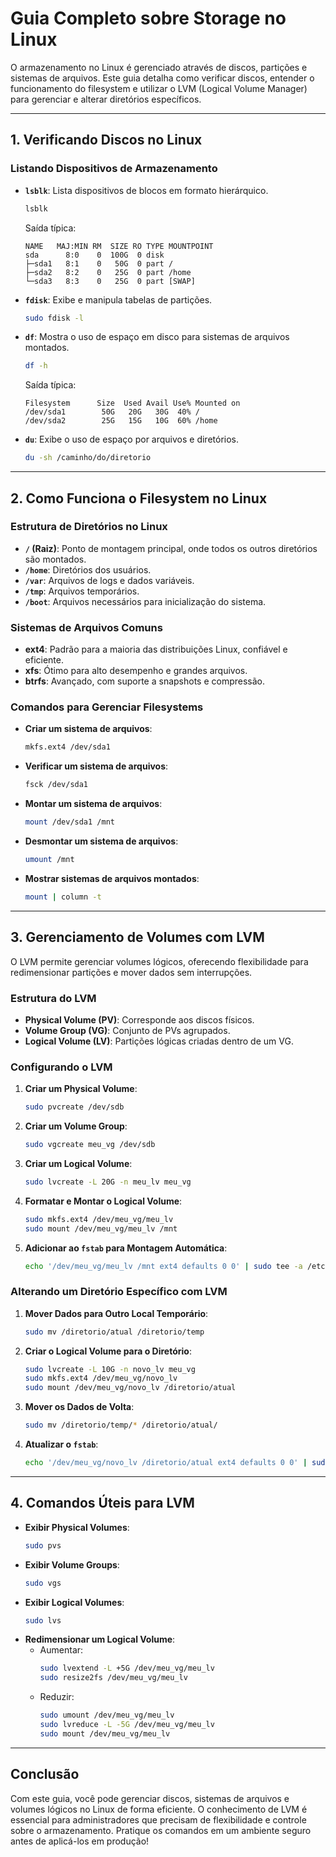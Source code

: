 # Guia Completo sobre Storage no Linux

O armazenamento no Linux é gerenciado através de discos, partições e sistemas de arquivos. Este guia detalha como verificar discos, entender o funcionamento do filesystem e utilizar o LVM (Logical Volume Manager) para gerenciar e alterar diretórios específicos.

---

## 1. **Verificando Discos no Linux**

### Listando Dispositivos de Armazenamento
- **`lsblk`**: Lista dispositivos de blocos em formato hierárquico.
  ```bash
  lsblk
  ```
  Saída típica:
  ```
  NAME   MAJ:MIN RM  SIZE RO TYPE MOUNTPOINT
  sda      8:0    0  100G  0 disk 
  ├─sda1   8:1    0   50G  0 part /
  ├─sda2   8:2    0   25G  0 part /home
  └─sda3   8:3    0   25G  0 part [SWAP]
  ```

- **`fdisk`**: Exibe e manipula tabelas de partições.
  ```bash
  sudo fdisk -l
  ```

- **`df`**: Mostra o uso de espaço em disco para sistemas de arquivos montados.
  ```bash
  df -h
  ```
  Saída típica:
  ```
  Filesystem      Size  Used Avail Use% Mounted on
  /dev/sda1        50G   20G   30G  40% /
  /dev/sda2        25G   15G   10G  60% /home
  ```

- **`du`**: Exibe o uso de espaço por arquivos e diretórios.
  ```bash
  du -sh /caminho/do/diretorio
  ```

---

## 2. **Como Funciona o Filesystem no Linux**

### Estrutura de Diretórios no Linux
- **`/` (Raiz)**: Ponto de montagem principal, onde todos os outros diretórios são montados.
- **`/home`**: Diretórios dos usuários.
- **`/var`**: Arquivos de logs e dados variáveis.
- **`/tmp`**: Arquivos temporários.
- **`/boot`**: Arquivos necessários para inicialização do sistema.

### Sistemas de Arquivos Comuns
- **ext4**: Padrão para a maioria das distribuições Linux, confiável e eficiente.
- **xfs**: Ótimo para alto desempenho e grandes arquivos.
- **btrfs**: Avançado, com suporte a snapshots e compressão.

### Comandos para Gerenciar Filesystems
- **Criar um sistema de arquivos**:
  ```bash
  mkfs.ext4 /dev/sda1
  ```
- **Verificar um sistema de arquivos**:
  ```bash
  fsck /dev/sda1
  ```
- **Montar um sistema de arquivos**:
  ```bash
  mount /dev/sda1 /mnt
  ```
- **Desmontar um sistema de arquivos**:
  ```bash
  umount /mnt
  ```
- **Mostrar sistemas de arquivos montados**:
  ```bash
  mount | column -t
  ```

---

## 3. **Gerenciamento de Volumes com LVM**

O LVM permite gerenciar volumes lógicos, oferecendo flexibilidade para redimensionar partições e mover dados sem interrupções.

### Estrutura do LVM
- **Physical Volume (PV)**: Corresponde aos discos físicos.
- **Volume Group (VG)**: Conjunto de PVs agrupados.
- **Logical Volume (LV)**: Partições lógicas criadas dentro de um VG.

### Configurando o LVM

1. **Criar um Physical Volume**:
   ```bash
   sudo pvcreate /dev/sdb
   ```

2. **Criar um Volume Group**:
   ```bash
   sudo vgcreate meu_vg /dev/sdb
   ```

3. **Criar um Logical Volume**:
   ```bash
   sudo lvcreate -L 20G -n meu_lv meu_vg
   ```

4. **Formatar e Montar o Logical Volume**:
   ```bash
   sudo mkfs.ext4 /dev/meu_vg/meu_lv
   sudo mount /dev/meu_vg/meu_lv /mnt
   ```

5. **Adicionar ao `fstab` para Montagem Automática**:
   ```bash
   echo '/dev/meu_vg/meu_lv /mnt ext4 defaults 0 0' | sudo tee -a /etc/fstab
   ```

### Alterando um Diretório Específico com LVM

1. **Mover Dados para Outro Local Temporário**:
   ```bash
   sudo mv /diretorio/atual /diretorio/temp
   ```

2. **Criar o Logical Volume para o Diretório**:
   ```bash
   sudo lvcreate -L 10G -n novo_lv meu_vg
   sudo mkfs.ext4 /dev/meu_vg/novo_lv
   sudo mount /dev/meu_vg/novo_lv /diretorio/atual
   ```

3. **Mover os Dados de Volta**:
   ```bash
   sudo mv /diretorio/temp/* /diretorio/atual/
   ```

4. **Atualizar o `fstab`**:
   ```bash
   echo '/dev/meu_vg/novo_lv /diretorio/atual ext4 defaults 0 0' | sudo tee -a /etc/fstab
   ```

---

## 4. **Comandos Úteis para LVM**
- **Exibir Physical Volumes**:
  ```bash
  sudo pvs
  ```
- **Exibir Volume Groups**:
  ```bash
  sudo vgs
  ```
- **Exibir Logical Volumes**:
  ```bash
  sudo lvs
  ```
- **Redimensionar um Logical Volume**:
  - Aumentar:
    ```bash
    sudo lvextend -L +5G /dev/meu_vg/meu_lv
    sudo resize2fs /dev/meu_vg/meu_lv
    ```
  - Reduzir:
    ```bash
    sudo umount /dev/meu_vg/meu_lv
    sudo lvreduce -L -5G /dev/meu_vg/meu_lv
    sudo mount /dev/meu_vg/meu_lv
    ```

---

## Conclusão
Com este guia, você pode gerenciar discos, sistemas de arquivos e volumes lógicos no Linux de forma eficiente. O conhecimento de LVM é essencial para administradores que precisam de flexibilidade e controle sobre o armazenamento. Pratique os comandos em um ambiente seguro antes de aplicá-los em produção!
